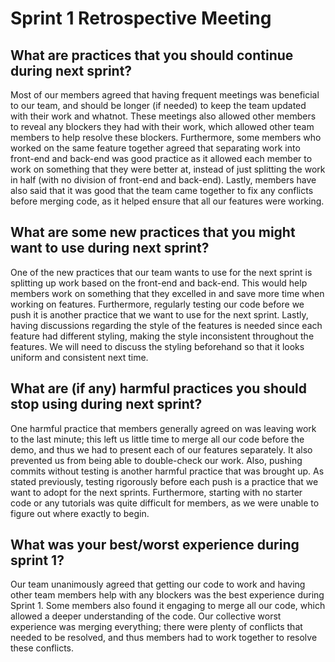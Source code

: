 # Sprint 1 Retrospective Meeting 

## What are practices that you should continue during next sprint?
Most of our members agreed that having frequent meetings was beneficial to our team, and should be longer (if needed) 
to keep the team updated with their work and whatnot. These meetings also allowed other members to reveal any blockers 
they had with their work, which allowed other team members to help resolve these blockers. Furthermore, some members who 
worked on the same feature together agreed that separating work into front-end and back-end was good practice as it allowed 
each member to work on something that they were better at, instead of just splitting the work in half (with no division of 
front-end and back-end). Lastly, members have also said that it was good that the team came together to fix any conflicts 
before merging code, as it helped ensure that all our features were working.

## What are some new practices that you might want to use during next sprint?
One of the new practices that our team wants to use for the next sprint is splitting up work based on the front-end and back-end. 
This would help members work on something that they excelled in and save more time when working on features. Furthermore, regularly 
testing our code before we push it is another practice that we want to use for the next sprint. Lastly, having discussions regarding 
the style of the features is needed since each feature had different styling, making the style inconsistent throughout the features. 
We will need to discuss the styling beforehand so that it looks uniform and consistent next time.

## What are (if any) harmful practices you should stop using during next sprint?
One harmful practice that members generally agreed on was leaving work to the last minute; this left us little time to merge all our 
code before the demo, and thus we had to present each of our features separately. It also prevented us from being able to double-check our 
work. Also, pushing commits without testing is another harmful practice that was brought up. As stated previously, testing rigorously 
before each push is a practice that we want to adopt for the next sprints. Furthermore, starting with no starter code or any tutorials 
was quite difficult for members, as we were unable to figure out where exactly to begin. 

## What was your best/worst experience during sprint 1?
Our team unanimously agreed that getting our code to work and having other team members help with any blockers was the best experience during Sprint 1. 
Some members also found it engaging to merge all our code, which allowed a deeper understanding of the code. Our collective worst experience was merging everything; 
there were plenty of conflicts that needed to be resolved, and thus members had to work together to resolve these conflicts.
